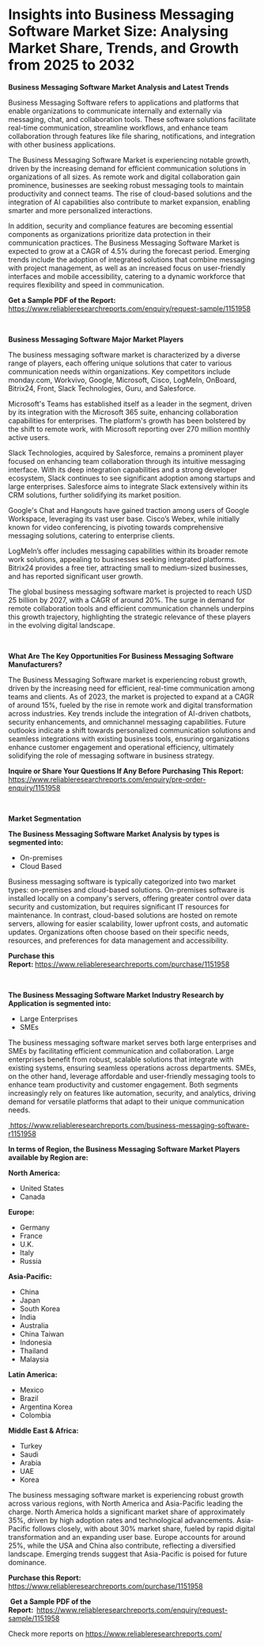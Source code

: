 <p><h1>Insights into Business Messaging Software Market Size: Analysing Market Share, Trends, and Growth from 2025 to 2032</h1></p><p><strong>Business Messaging Software Market Analysis and Latest Trends</strong></p>
<p><p>Business Messaging Software refers to applications and platforms that enable organizations to communicate internally and externally via messaging, chat, and collaboration tools. These software solutions facilitate real-time communication, streamline workflows, and enhance team collaboration through features like file sharing, notifications, and integration with other business applications.</p><p>The Business Messaging Software Market is experiencing notable growth, driven by the increasing demand for efficient communication solutions in organizations of all sizes. As remote work and digital collaboration gain prominence, businesses are seeking robust messaging tools to maintain productivity and connect teams. The rise of cloud-based solutions and the integration of AI capabilities also contribute to market expansion, enabling smarter and more personalized interactions.</p><p>In addition, security and compliance features are becoming essential components as organizations prioritize data protection in their communication practices. The Business Messaging Software Market is expected to grow at a CAGR of 4.5% during the forecast period. Emerging trends include the adoption of integrated solutions that combine messaging with project management, as well as an increased focus on user-friendly interfaces and mobile accessibility, catering to a dynamic workforce that requires flexibility and speed in communication.</p></p>
<p><strong>Get a Sample PDF of the Report:&nbsp;</strong> <a href="https://www.reliableresearchreports.com/enquiry/request-sample/1151958?utm_campaign=3060&utm_medium=2&utm_source=Github&utm_content=ia&utm_term=10032025&utm_id=business-messaging-software">https://www.reliableresearchreports.com/enquiry/request-sample/1151958</a></p>
<p>&nbsp;</p>
<p><strong>Business Messaging Software Major Market Players</strong></p>
<p><p>The business messaging software market is characterized by a diverse range of players, each offering unique solutions that cater to various communication needs within organizations. Key competitors include monday.com, Workvivo, Google, Microsoft, Cisco, LogMeIn, OnBoard, Bitrix24, Front, Slack Technologies, Guru, and Salesforce. </p><p>Microsoft's Teams has established itself as a leader in the segment, driven by its integration with the Microsoft 365 suite, enhancing collaboration capabilities for enterprises. The platform's growth has been bolstered by the shift to remote work, with Microsoft reporting over 270 million monthly active users.</p><p>Slack Technologies, acquired by Salesforce, remains a prominent player focused on enhancing team collaboration through its intuitive messaging interface. With its deep integration capabilities and a strong developer ecosystem, Slack continues to see significant adoption among startups and large enterprises. Salesforce aims to integrate Slack extensively within its CRM solutions, further solidifying its market position.</p><p>Google's Chat and Hangouts have gained traction among users of Google Workspace, leveraging its vast user base. Cisco’s Webex, while initially known for video conferencing, is pivoting towards comprehensive messaging solutions, catering to enterprise clients.</p><p>LogMeIn’s offer includes messaging capabilities within its broader remote work solutions, appealing to businesses seeking integrated platforms. Bitrix24 provides a free tier, attracting small to medium-sized businesses, and has reported significant user growth.</p><p>The global business messaging software market is projected to reach USD 25 billion by 2027, with a CAGR of around 20%. The surge in demand for remote collaboration tools and efficient communication channels underpins this growth trajectory, highlighting the strategic relevance of these players in the evolving digital landscape.</p></p>
<p>&nbsp;</p>
<p><strong>What Are The Key Opportunities For Business Messaging Software Manufacturers?</strong></p>
<p><p>The Business Messaging Software market is experiencing robust growth, driven by the increasing need for efficient, real-time communication among teams and clients. As of 2023, the market is projected to expand at a CAGR of around 15%, fueled by the rise in remote work and digital transformation across industries. Key trends include the integration of AI-driven chatbots, security enhancements, and omnichannel messaging capabilities. Future outlooks indicate a shift towards personalized communication solutions and seamless integrations with existing business tools, ensuring organizations enhance customer engagement and operational efficiency, ultimately solidifying the role of messaging software in business strategy.</p></p>
<p><strong>Inquire or Share Your Questions If Any Before Purchasing This Report:</strong> <a href="https://www.reliableresearchreports.com/enquiry/pre-order-enquiry/1151958?utm_campaign=3060&utm_medium=2&utm_source=Github&utm_content=ia&utm_term=10032025&utm_id=business-messaging-software">https://www.reliableresearchreports.com/enquiry/pre-order-enquiry/1151958</a></p>
<p>&nbsp;</p>
<p><strong>Market Segmentation</strong></p>
<p><strong>The Business Messaging Software Market Analysis by types is segmented into:</strong></p>
<p><ul><li>On-premises</li><li>Cloud Based</li></ul></p>
<p><p>Business messaging software is typically categorized into two market types: on-premises and cloud-based solutions. On-premises software is installed locally on a company's servers, offering greater control over data security and customization, but requires significant IT resources for maintenance. In contrast, cloud-based solutions are hosted on remote servers, allowing for easier scalability, lower upfront costs, and automatic updates. Organizations often choose based on their specific needs, resources, and preferences for data management and accessibility.</p></p>
<p><strong>Purchase this Report:&nbsp;</strong><a href="https://www.reliableresearchreports.com/purchase/1151958?utm_campaign=3060&utm_medium=2&utm_source=Github&utm_content=ia&utm_term=10032025&utm_id=business-messaging-software">https://www.reliableresearchreports.com/purchase/1151958</a></p>
<p>&nbsp;</p>
<p><strong>The Business Messaging Software Market Industry Research by Application is segmented into:</strong></p>
<p><ul><li>Large Enterprises</li><li>SMEs</li></ul></p>
<p><p>The business messaging software market serves both large enterprises and SMEs by facilitating efficient communication and collaboration. Large enterprises benefit from robust, scalable solutions that integrate with existing systems, ensuring seamless operations across departments. SMEs, on the other hand, leverage affordable and user-friendly messaging tools to enhance team productivity and customer engagement. Both segments increasingly rely on features like automation, security, and analytics, driving demand for versatile platforms that adapt to their unique communication needs.</p></p>
<p><a href="https://www.reliableresearchreports.com/business-messaging-software-r1151958?utm_campaign=3060&utm_medium=2&utm_source=Github&utm_content=ia&utm_term=10032025&utm_id=business-messaging-software">&nbsp;https://www.reliableresearchreports.com/business-messaging-software-r1151958</a></p>
<p><strong>In terms of Region, the Business Messaging Software Market Players available by Region are:</strong></p>
<p>
    <p> <strong> North America: </strong>
        <ul>
            <li>United States</li>
            <li>Canada</li>
        </ul>
        </p> 
    <p> <strong> Europe: </strong>
        <ul>
            <li>Germany</li>
            <li>France</li>
            <li>U.K.</li>
            <li>Italy</li>
            <li>Russia</li>
        </ul>
        </p> 
    <p> <strong> Asia-Pacific: </strong>
        <ul>
            <li>China</li>
            <li>Japan</li>
            <li>South Korea</li>
            <li>India</li>
            <li>Australia</li>
            <li>China Taiwan</li>
            <li>Indonesia</li>
            <li>Thailand</li>
            <li>Malaysia</li>
        </ul>
        </p> 
    <p> <strong> Latin America: </strong>
        <ul>
            <li>Mexico</li>
            <li>Brazil</li>
            <li>Argentina Korea</li>
            <li>Colombia</li>
        </ul>
        </p> 
    <p> <strong> Middle East & Africa: </strong>
        <ul>
            <li>Turkey</li>
            <li>Saudi</li>
            <li>Arabia</li>
            <li>UAE</li>
            <li>Korea</li>
        </ul>
    </p>
    </p>
<p><p>The business messaging software market is experiencing robust growth across various regions, with North America and Asia-Pacific leading the charge. North America holds a significant market share of approximately 35%, driven by high adoption rates and technological advancements. Asia-Pacific follows closely, with about 30% market share, fueled by rapid digital transformation and an expanding user base. Europe accounts for around 25%, while the USA and China also contribute, reflecting a diversified landscape. Emerging trends suggest that Asia-Pacific is poised for future dominance.</p></p>
<p><strong>Purchase this Report: </strong><a href="https://www.reliableresearchreports.com/purchase/1151958?utm_campaign=3060&utm_medium=2&utm_source=Github&utm_content=ia&utm_term=10032025&utm_id=business-messaging-software">https://www.reliableresearchreports.com/purchase/1151958</a></p>
<p>&nbsp;<strong>Get a Sample PDF of the Report:&nbsp;&nbsp;</strong><a href="https://www.reliableresearchreports.com/enquiry/request-sample/1151958?utm_campaign=3060&utm_medium=2&utm_source=Github&utm_content=ia&utm_term=10032025&utm_id=business-messaging-software">https://www.reliableresearchreports.com/enquiry/request-sample/1151958</a></p>
<p><strong></strong></p>
<p>Check more reports on <a href="https://www.reliableresearchreports.com/?utm_campaign=3060&utm_medium=2&utm_source=Github&utm_content=ia&utm_term=10032025&utm_id=business-messaging-software">https://www.reliableresearchreports.com/</a></p>